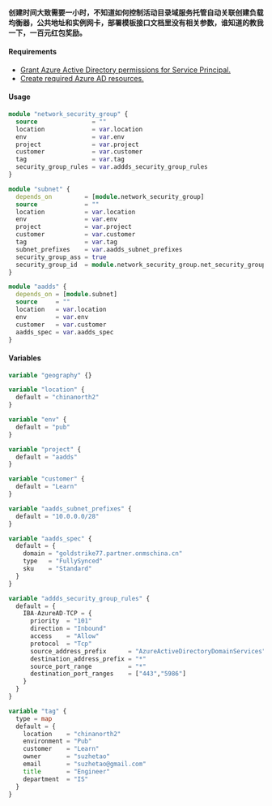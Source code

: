 #### 创建时间大致需要一小时，不知道如何控制活动目录域服务托管自动关联创建负载均衡器，公共地址和实例网卡，部署模板接口文档里没有相关参数，谁知道的教我一下，一百元红包奖励。

#### Requirements
- [Grant Azure Active Directory permissions for Service Principal.](https://registry.terraform.io/providers/hashicorp/azuread/latest/docs/guides/service_principal_configuration)
- [Create required Azure AD resources.](https://docs.microsoft.com/en-us/azure/active-directory-domain-services/template-create-instance)

#### Usage
```terraform
module "network_security_group" {
  source               = ""
  location             = var.location
  env                  = var.env
  project              = var.project
  customer             = var.customer
  tag                  = var.tag
  security_group_rules = var.addds_security_group_rules
}

module "subnet" {
  depends_on         = [module.network_security_group]
  source             = ""
  location           = var.location
  env                = var.env
  project            = var.project
  customer           = var.customer
  tag                = var.tag
  subnet_prefixes    = var.aadds_subnet_prefixes
  security_group_ass = true
  security_group_id  = module.network_security_group.net_security_group_id
}

module "aadds" {
  depends_on = [module.subnet]
  source     = ""
  location   = var.location
  env        = var.env
  customer   = var.customer
  aadds_spec = var.aadds_spec
}
```

#### Variables
```terraform
variable "geography" {}

variable "location" {
  default = "chinanorth2"
}

variable "env" {
  default = "pub"
}

variable "project" {
  default = "aadds"
}

variable "customer" {
  default = "Learn"
}

variable "aadds_subnet_prefixes" {
  default = "10.0.0.0/28"
}

variable "aadds_spec" {
  default = {
    domain = "goldstrike77.partner.onmschina.cn"
    type   = "FullySynced"
    sku    = "Standard"
  }
}

variable "addds_security_group_rules" {
  default = {
    IBA-AzureAD-TCP = {
      priority  = "101"
      direction = "Inbound"
      access    = "Allow"
      protocol  = "Tcp"
      source_address_prefix      = "AzureActiveDirectoryDomainServices"
      destination_address_prefix = "*"
      source_port_range          = "*"
      destination_port_ranges    = ["443","5986"]
    }
  }
}

variable "tag" {
  type = map
  default = {
    location    = "chinanorth2"
    environment = "Pub"
    customer    = "Learn"
    owner       = "suzhetao"
    email       = "suzhetao@gmail.com"
    title       = "Engineer"
    department  = "IS"
  }
}
```